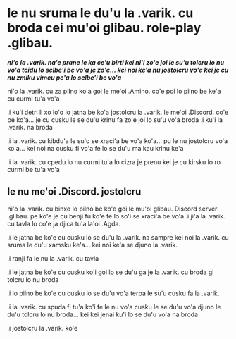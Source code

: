 # le nu sruma le du'u la .varik. cu broda cei mu'oi glibau. role-play .glibau.
***ni'o la .varik. na'e prane le ka ce'u birti kei ni'i zo'e joi le su'u tolcru lo nu vo'a tcidu lo selbe'i be vo'a je zo'e... kei noi ke'a nu jostolcru vo'e kei je cu nu zmiku vimcu pe'a lo selbe'i be vo'a***

ni'o la .varik. cu za pilno ko'a goi le me'oi .Amino. co'e poi lo pilno be ke'a cu curmi tu'a vo'a

.i ku'i detri li xo lo'o lo jatna be ko'a jostolcru la .varik. le me'oi .Discord. co'e pe ko'a... je cu cusku le se du'u krinu fa zo'e joi lo su'u vo'a broda  .i ku'i la .varik. na broda

.i la .varik. cu kibdu'a le su'o se xraci'a be vo'a ko'a... pu le nu jostolcru vo'a ko'a... kei noi na cusku fi vo'a fe lo se du'u ma kau krinu ke'a

.i la .varik. cu cpedu lo nu curmi tu'a lo cizra je prenu kei je cu kirsku lo ro curmi be tu'a vo'a

## le nu me'oi .Discord. jostolcru
ni'o la .varik. cu binxo lo pilno be ko'e goi le mu'oi glibau. Discord server .glibau. pe ko'e je cu benji fu ko'e fe lo so'i se xraci'a be vo'a  .i ji'a la .varik. cu tavla lo co'e ja djica tu'a la'oi .Agda.

.i le jatna be ko'e cu cusku lo se du'u la .varik. na sampre kei noi la .varik. cu sruma le du'u xamsku ke'a... kei noi ke'a se djuno la .varik.

.i ranji fa le nu la .varik. cu tavla

.i le jatna be ko'e cu cusku ko'i goi lo se du'u ga je la .varik. cu broda gi tolcru lo nu broda

.i lo pilno be ko'e cu cusku lo se du'u vo'a terpa le su'u cusku fa la .varik.

.i la .varik. cu spuda fi tu'a ko'i fe le nu vo'a cusku le se du'u vo'a djuno le du'u tolcru lo nu broda... kei kei jenai ku'i lo se du'u vo'a na broda

.i jostolcru la .varik. ko'e
